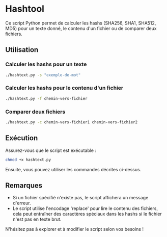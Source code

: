 # Hashtool

Ce script Python permet de calculer les hashs (SHA256, SHA1, SHA512, MD5) pour un texte donné, le contenu d'un fichier ou de comparer deux fichiers.

## Utilisation

### Calculer les hashs pour un texte

```bash
./hashtext.py -s "exemple-de-mot"
```

### Calculer les hashs pour le contenu d'un fichier

```bash
./hashtext.py -f chemin-vers-fichier
```

### Comparer deux fichiers

```bash
./hashtext.py -c chemin-vers-fichier1 chemin-vers-fichier2
```

## Exécution

Assurez-vous que le script est exécutable :

```bash
chmod +x hashtext.py
```

Ensuite, vous pouvez utiliser les commandes décrites ci-dessus.

## Remarques

- Si un fichier spécifié n'existe pas, le script affichera un message d'erreur.
- Le script utilise l'encodage 'replace' pour lire le contenu des fichiers, cela peut entraîner des caractères spéciaux dans les hashs si le fichier n'est pas en texte brut.

N'hésitez pas à explorer et à modifier le script selon vos besoins !
